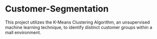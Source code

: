 # Customer-Segmentation
This project utilizes the K-Means Clustering Algorithm, an unsupervised machine learning technique, to identify distinct customer groups within a mall environment.
